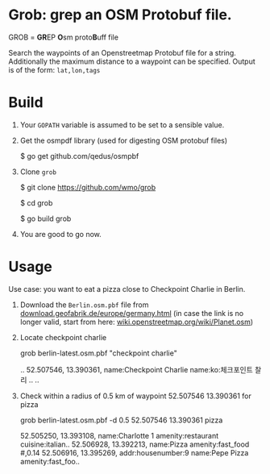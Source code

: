 # Grob: grep an OSM Protobuf file. 

GROB = **GR**EP **O**sm proto**B**uff file 


Search the waypoints of an Openstreetmap Protobuf file for a string. Additionally the maximum distance to a waypoint can be specified. 
Output is of the form: `lat,lon,tags`


# Build

1) Your `GOPATH` variable is assumed to be set to a sensible value. 

2) Get the osmpdf library (used for digesting OSM protobuf files)

    $ go get github.com/qedus/osmpbf

3) Clone `grob`

    $ git clone https://github.com/wmo/grob

    $ cd grob

    $ go build grob

4) You are good to go now. 



# Usage

Use case: you want to eat a pizza close to Checkpoint Charlie in Berlin.

1) Download the `Berlin.osm.pbf` file from [download.geofabrik.de/europe/germany.html](http://download.geofabrik.de/europe/germany.html) (in case the link is no longer valid, start from here: [wiki.openstreetmap.org/wiki/Planet.osm](http://wiki.openstreetmap.org/wiki/Planet.osm)) 

2) Locate checkpoint charlie

    grob berlin-latest.osm.pbf "checkpoint charlie"

    ..
    52.507546, 13.390361,  name:Checkpoint Charlie name:ko:체크포인트 찰리 ..
    ..

3) Check within a radius of 0.5 km of waypoint 52.507546 13.390361 for pizza

    grob berlin-latest.osm.pbf -d 0.5 52.507546 13.390361 pizza

    52.505250, 13.393108,  name:Charlotte 1 amenity:restaurant cuisine:italian..
    52.506928, 13.392213,  name:Pizza amenity:fast_food #,0.14
    52.506916, 13.395269,  addr:housenumber:9 name:Pepe Pizza amenity:fast_foo..



